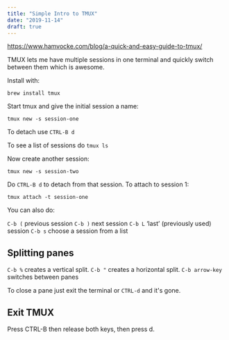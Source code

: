 ```yaml
---
title: "Simple Intro to TMUX"
date: "2019-11-14"
draft: true
---
```

https://www.hamvocke.com/blog/a-quick-and-easy-guide-to-tmux/

TMUX lets me have multiple sessions in one terminal and quickly switch between them which is awesome.

Install with:
```
brew install tmux
```

Start tmux and give the initial session a name:

```
tmux new -s session-one
```

To detach use `CTRL-B d` 

To see a list of sessions do `tmux ls`

Now create another session:

```
tmux new -s session-two
```

Do `CTRL-B d` to detach from that session. To attach to session 1:

```
tmux attach -t session-one
```

You can also do:

`C-b (` previous session
`C-b )` next session
`C-b L` ‘last’ (previously used) session
`C-b s` choose a session from a list


## Splitting panes
`C-b %` creates a vertical split.
`C-b "` creates a horizontal split.
`C-b arrow-key` switches between panes

To close a pane just exit the terminal or `CTRL-d` and it's gone.


## Exit TMUX

Press CTRL-B then release both keys, then press d.





